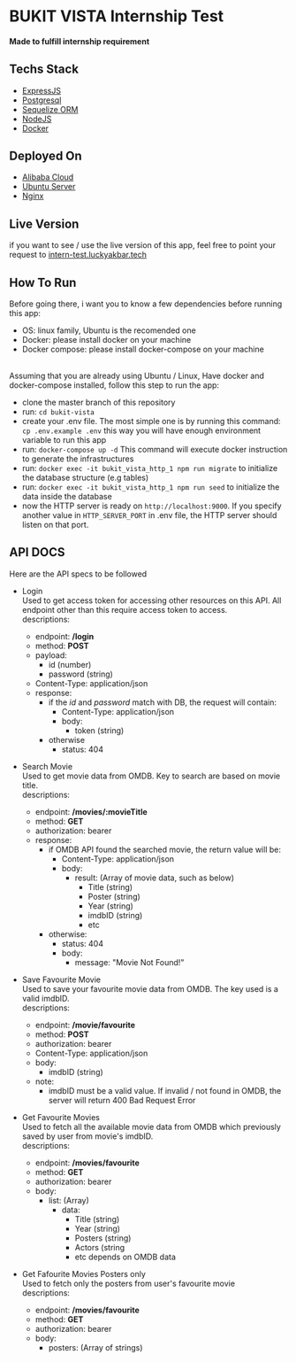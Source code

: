 # BUKIT VISTA Internship Test

#### Made to fulfill internship requirement

## Techs Stack

- [ExpressJS](https://expressjs.com/)
- [Postgresql](https://www.postgresql.org/)
- [Sequelize ORM](https://sequelize.org/)
- [NodeJS](https://nodejs.org/en/)
- [Docker](https://www.docker.com/)

## Deployed On

- [Alibaba Cloud](https://id.alibabacloud.com/en)
- [Ubuntu Server](https://ubuntu.com/)
- [Nginx](https://www.nginx.com/)

## Live Version

if you want to see / use the live version of this app, feel free to point your request to [intern-test.luckyakbar.tech](intern-test.luckyakbar.tech)

## How To Run

Before going there, i want you to know a few dependencies before running this app:<br>

- OS: linux family, Ubuntu is the recomended one
- Docker: please install docker on your machine
- Docker compose: please install docker-compose on your machine

<br>Assuming that you are already using Ubuntu / Linux, Have docker and docker-compose installed, follow this step to run the app:<br>

- clone the master branch of this repository
- run: `cd bukit-vista`
- create your .env file. The most simple one is by running this command: `cp .env.example .env` this way you will have enough environment variable to run this app
- run: `docker-compose up -d` This command will execute docker instruction to generate the infrastructures
- run: `docker exec -it bukit_vista_http_1 npm run migrate` to initialize the database structure (e.g tables)
- run: `docker exec -it bukit_vista_http_1 npm run seed` to initialize the data inside the database
- now the HTTP server is ready on `http://localhost:9000`. If you specify another value in `HTTP_SERVER_PORT` in .env file, the HTTP server should listen on that port.

## API DOCS

Here are the API specs to be followed

- Login
  <br> Used to get access token for accessing other resources on this API. All endpoint other than this require access token to access.
  <br> descriptions:
  - endpoint: **/login**
  - method: **POST**
  - payload:
    - id (number)
    - password (string)
  - Content-Type: application/json
  - response:
    - if the _id_ and _password_ match with DB, the request will contain:
      - Content-Type: application/json
      - body:
        - token (string)
    - otherwise
      - status: 404
- Search Movie
  <br> Used to get movie data from OMDB. Key to search are based on movie title.
  <br>descriptions:

  - endpoint: **/movies/:movieTitle**
  - method: **GET**
  - authorization: bearer
  - response:
    - if OMDB API found the searched movie, the return value will be:
      - Content-Type: application/json
      - body:
        - result: (Array of movie data, such as below)
          - Title (string)
          - Poster (string)
          - Year (string)
          - imdbID (string)
          - etc
    - otherwise:
      - status: 404
      - body:
        - message: "Movie Not Found!"

- Save Favourite Movie
  <br> Used to save your favourite movie data from OMDB. The key used is a valid imdbID.
  <br> descriptions:

  - endpoint: **/movie/favourite**
  - method: **POST**
  - authorization: bearer
  - Content-Type: application/json
  - body:
    - imdbID (string)
  - note:
    - imdbID must be a valid value. If invalid / not found in OMDB, the server will return 400 Bad Request Error

- Get Favourite Movies
  <br> Used to fetch all the available movie data from OMDB which previously saved by user from movie's imdbID.
  <br> descriptions:

  - endpoint: **/movies/favourite**
  - method: **GET**
  - authorization: bearer
  - body:
    - list: (Array)
      - data:
        - Title (string)
        - Year (string)
        - Posters (string)
        - Actors (string
        - etc depends on OMDB data

- Get Fafourite Movies Posters only
  <br>Used to fetch only the posters from user's favourite movie
  <br> descriptions:
  - endpoint: **/movies/favourite**
  - method: **GET**
  - authorization: bearer
  - body:
    - posters: (Array of strings)
